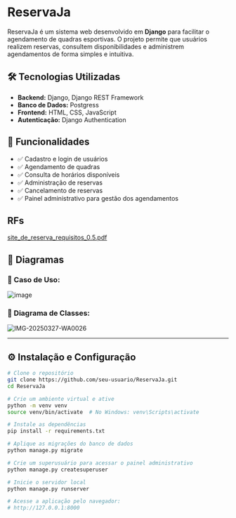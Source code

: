 # ReservaJa

ReservaJa é um sistema web desenvolvido em **Django** para facilitar o agendamento de quadras esportivas. O projeto permite que usuários realizem reservas, consultem disponibilidades e administrem agendamentos de forma simples e intuitiva.

## 🛠 Tecnologias Utilizadas
- **Backend:** Django, Django REST Framework
- **Banco de Dados:** Postgress
- **Frontend:** HTML, CSS, JavaScript
- **Autenticação:** Django Authentication

## 🚀 Funcionalidades
- ✅ Cadastro e login de usuários  
- ✅ Agendamento de quadras  
- ✅ Consulta de horários disponíveis  
- ✅ Administração de reservas  
- ✅ Cancelamento de reservas  
- ✅ Painel administrativo para gestão dos agendamentos  

## RFs
[site_de_reserva_requisitos_0.5.pdf](https://github.com/user-attachments/files/19504261/site_de_reserva_requisitos_0.5.pdf)


## 📌 Diagramas
### 📌 Caso de Uso:
![image](https://github.com/user-attachments/assets/b3ef415f-cd30-4cc7-9e4c-32278e1d5723)


### 📌 Diagrama de Classes:
![IMG-20250327-WA0026](https://github.com/user-attachments/assets/2095a92b-080c-43ba-94a4-03fff41fd8a2)

---

## ⚙️ Instalação e Configuração

```sh
# Clone o repositório
git clone https://github.com/seu-usuario/ReservaJa.git
cd ReservaJa

# Crie um ambiente virtual e ative
python -m venv venv
source venv/bin/activate  # No Windows: venv\Scripts\activate

# Instale as dependências
pip install -r requirements.txt

# Aplique as migrações do banco de dados
python manage.py migrate

# Crie um superusuário para acessar o painel administrativo
python manage.py createsuperuser

# Inicie o servidor local
python manage.py runserver

# Acesse a aplicação pelo navegador:
# http://127.0.0.1:8000

